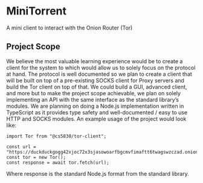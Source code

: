 # MiniTorrent
A mini client to interact with the Onion Router (Tor)

## Project Scope
We believe the most valuable learning experience would be to create a client for the system to which would allow us to solely focus on the protocol at hand. The protocol is well documented so we plan to create a client that will be built on top of a pre-existing SOCKS client for Proxy servers and build the Tor client on top of that. We could build a GUI, advanced client, and more but to make the project scope achievable, we plan on solely implementing an API with the same interface as the standard library’s modules. We are planning on doing a Node.js implementation written in TypeScript as it provides type safety and well-documented / easy to use HTTP and SOCKS modules. An example usage of the project would look like:

```
import Tor from "@cs5830/tor-client";

const url = "https://duckduckgogg42xjoc72x3sjasowoarfbgcmvfimaftt6twagswzczad.onion/";
const tor = new Tor();
const response = await tor.fetch(url);
```

Where  response  is the standard Node.js format from the standard library.